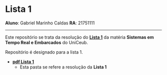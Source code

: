 # Lista 1

**Aluno**: Gabriel Marinho Caldas
**RA**: 21751111

***

Este repositório se trata da resolução do [**Lista 1**](https://dev.educatux.com.br/uniceub/str/-/blob/master/pdf/202002-Lista01-STR.pdf) da matéria **Sistemas em Tempo Real e Embarcados** do UniCeub.

Repositório é designado para a lista 1.

* [**pdf Lista 1**](https://github.com/gabrielcaldas09/STRE/blob/main/Sistema%20em%20Tempo%20Real/Trabalho%20Gabriel%20Caldas%20-%20SE.pdf)
    - Esta pasta se refere a resolução da **Lista 1**

